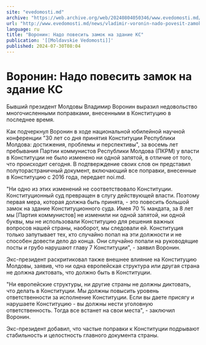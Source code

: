 ```yaml
---
site: "evedomosti.md"
archive: "https://web.archive.org/web/20240804050346/www.evedomosti.md/news/vladimir-voronin-nado-povesit-zamok-na-zdanie-konstitucionno"
url: "http://www.evedomosti.md/news/vladimir-voronin-nado-povesit-zamok-na-zdanie-konstitucionno"
language: ru
title: "Воронин: Надо повесить замок на здание КС"
publication: '[[Moldavskie Vedomosti]]'
published: 2024-07-30T08:04
---
```


# Воронин: Надо повесить замок на здание КС

Бывший президент Молдовы Владимир Воронин выразил недовольство многочисленными поправками, внесенными в Конституцию в последнее время.

Как подчеркнул Воронин в ходе национальной юбилейной научной конференции "30 лет со дня принятия Конституции Республики Молдова: достижения, проблемы и перспективы", за восемь лет пребывания Партии коммунистов Республики Молдова (ПКРМ) у власти в Конституции не было изменено ни одной запятой, в отличие от того, что происходит сегодня. В подтверждение своих слов он представил полуторастраничный документ, включающий все поправки, внесенные в Конституцию с 2016 года, передает noi.md.

"Ни одно из этих изменений не соответствовало Конституции. Конституционный суд превращен в слугу действующей власти. Поэтому первая мера, которая должна быть принята, - это повесить большой замок на здание Конституционного суда. Имея 70 % мандата, за 8 лет мы [Партия коммунистов] не изменили ни одной запятой, ни одной буквы, мы не использовали Конституцию для решения важных вопросов нашей страны, наоборот, мы следовали ей. Конституция только запутывает тех, кто случайно попал на эти должности и не способен довести дело до конца. Они случайно попали на руководящие посты и грубо нарушают главу 7 Конституции", - заявил Воронин.

Экс-президент раскритиковал также внешнее влияние на Конституцию Молдовы, заявив, что ни одна европейская структура или другая страна не должна диктовать, что должно быть в Конституции.

"Ни европейские структуры, ни другие страны не должны диктовать, что делать в Конституции. Мы должны повысить уровень ответственности за исполнение Конституции. Если вы даете присягу и нарушаете Конституцию - вы должны нести уголовную ответственность. Тогда все встанет на свои места", - заключил Воронин.

Экс-президент добавил, что частые поправки к Конституции подрывают стабильность и целостность главного документа страны.